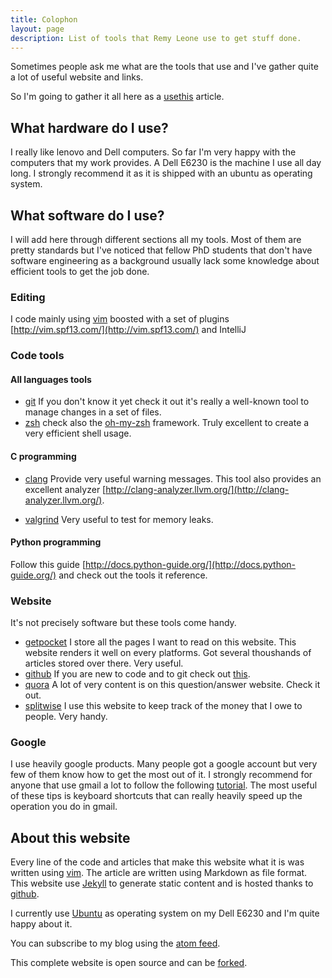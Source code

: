 ```yaml
---
title: Colophon
layout: page
description: List of tools that Remy Leone use to get stuff done.
---
```


Sometimes people ask me what are the tools that use and I've gather quite
a lot of useful website and links.

So I'm going to gather it all here as a [usethis](//usethis.com) article.

What hardware do I use?
-----------------------

I really like lenovo and Dell computers. So far I'm very happy with the
computers that my work provides. A Dell E6230 is the machine I use all day
long. I strongly recommend it as it is shipped with an ubuntu as operating
system.

What software do I use?
-----------------------

I will add here through different sections all my tools. Most of them are
pretty standards but I've noticed that fellow PhD students that don't have
software engineering as a background usually lack some knowledge about
efficient tools to get the job done.

### Editing

I code mainly using [vim](//www.vim.org) boosted with a set of plugins
[http://vim.spf13.com/](http://vim.spf13.com/) and IntelliJ

### Code tools

#### All languages tools

- [git](http://git-scm.com) If you don't know it yet check it out it's really a
  well-known tool to manage changes in a set of files.
- [zsh](zsh) check also the
  [oh-my-zsh](https://github.com/robbyrussell/oh-my-zsh) framework. Truly
  excellent to create a very efficient shell usage.

#### C programming

- [clang](//clang.llvm.org/) Provide very useful warning messages. This tool also provides
an excellent analyzer [http://clang-analyzer.llvm.org/](http://clang-analyzer.llvm.org/).

- [valgrind](//valgrind.org) Very useful to test for memory leaks.

#### Python programming

Follow this guide
[http://docs.python-guide.org/](http://docs.python-guide.org/) and check out
the tools it reference.

### Website

It's not precisely software but these tools come handy.

- [getpocket](//getpocket.com) I store all the pages I want to read on this website.
  This website renders it well on every platforms. Got several thoushands of
  articles stored over there. Very useful.
- [github](//github.com) If you are new to code and to git check out
  [this](https://try.github.io).
- [quora](//quora.com) A lot of very content is on this question/answer
  website. Check it out.
- [splitwise](//splitwise.com) I use this website to keep track of the money
  that I owe to people. Very handy.

### Google

I use heavily google products. Many people got a google account but very few of
them know how to get the most out of it. I strongly recommend for anyone that
use gmail a lot to follow the following
[tutorial](https://www.gmail.com/intl/fr/mail/help/tips.html). The most useful
of these tips is keyboard shortcuts that can really heavily speed up the
operation you do in gmail.

About this website
------------------

Every line of the code and articles that make this website what it is
was written using [vim](http://www.vim.org/). The article are written
using Markdown as file format. This website use
[Jekyll](http://jekyllrb.com/) to generate static content and is hosted
thanks to [github](http://github.com).

I currently use [Ubuntu](http://ubuntu.com) as operating system on my Dell
E6230 and I'm quite happy about it.

You can subscribe to my blog using the [atom feed](/atom.xml).

This complete website is open source and can be
[forked](//github.com/sieben/sieben.github.com/).
